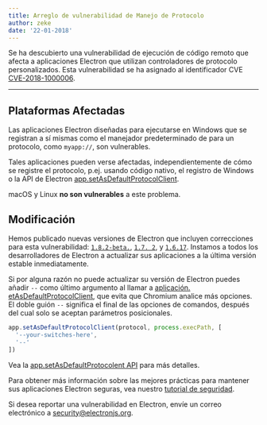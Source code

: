 ```yaml
---
title: Arreglo de vulnerabilidad de Manejo de Protocolo
author: zeke
date: '22-01-2018'
---
```


Se ha descubierto una vulnerabilidad de ejecución de código remoto que afecta a aplicaciones Electron que utilizan controladores de protocolo personalizados. Esta vulnerabilidad se ha asignado al identificador CVE [CVE-2018-1000006](https://cve.mitre.org/cgi-bin/cvename.cgi?name=CVE-2018-1000006).

---

## Plataformas Afectadas

Las aplicaciones Electron diseñadas para ejecutarse en Windows que se registran a sí mismas como el manejador predeterminado de para un protocolo, como `myapp://`, son vulnerables.

Tales aplicaciones pueden verse afectadas, independientemente de cómo se registre el protocolo, p.ej. usando código nativo, el registro de Windows o la API de Electron [app.setAsDefaultProtocolClient](https://electronjs.org/docs/api/app#appsetasdefaultprotocolclientprotocol-path-args-macos-windows).

macOS y Linux **no son vulnerables** a este problema.

## Modificación

Hemos publicado nuevas versiones de Electron que incluyen correcciones para esta vulnerabilidad: [`1.8.2-beta.`](https://github.com/electron/electron/releases/tag/v1.8.2-beta.5), [`1.7. 2`](https://github.com/electron/electron/releases/tag/v1.7.12), y [`1.6.17`](https://github.com/electron/electron/releases/tag/v2.6.17). Instamos a todos los desarrolladores de Electron a actualizar sus aplicaciones a la última versión estable inmediatamente.

Si por alguna razón no puede actualizar su versión de Electron puedes añadir `--` como último argumento al llamar a [aplicación. etAsDefaultProtocolClient](https://electronjs.org/docs/api/app#appsetasdefaultprotocolclientprotocol-path-args-macos-windows), que evita que Chromium analice más opciones. El doble guión `--` significa el final de las opciones de comandos, después del cual solo se aceptan parámetros posicionales.

```js
app.setAsDefaultProtocolClient(protocol, process.execPath, [
  '--your-switches-here',
  '--'
])
```

Vea la [app.setAsDefaultProtocolent API](https://electronjs.org/docs/api/app#appsetasdefaultprotocolclientprotocol-path-args-macos-windows) para más detalles.

Para obtener más información sobre las mejores prácticas para mantener sus aplicaciones Electron seguras, vea nuestro [tutorial de seguridad](https://electronjs.org/docs/tutorial/security).

Si desea reportar una vulnerabilidad en Electron, envíe un correo electrónico a security@electronjs.org.
